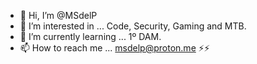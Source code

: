 - 👋 Hi, I’m @MSdelP
- 👀 I’m interested in ... Code, Security, Gaming and MTB.
- 🌱 I’m currently learning ... 1º DAM.
- 📫 How to reach me ... msdelp@proton.me
 ⚡⚡                                       

<!---
MSdelP/MSdelP is a ✨ special ✨ repository because its `README.md` (this file) appears on your GitHub profile.
You can click the Preview link to take a look at your changes.
- 💞️ I’m looking to collaborate on ...
- ⚡ Fun fact: ...
--->
